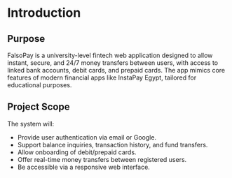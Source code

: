 # Introduction

## Purpose
FalsoPay is a university-level fintech web application designed to allow instant, secure, and 24/7 money transfers between users, with access to linked bank accounts, debit cards, and prepaid cards. The app mimics core features of modern financial apps like InstaPay Egypt, tailored for educational purposes.

## Project Scope
The system will:
- Provide user authentication via email or Google.
- Support balance inquiries, transaction history, and fund transfers.
- Allow onboarding of debit/prepaid cards.
- Offer real-time money transfers between registered users.
- Be accessible via a responsive web interface.

